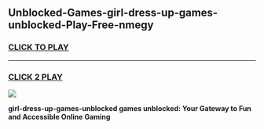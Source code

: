 
## Unblocked-Games-girl-dress-up-games-unblocked-Play-Free-nmegy
<h3>
<a href="https://premium76.site?title=girl-dress-up-games-unblocked&ref=18A1">CLICK TO PLAY</a></h3>
<hr>

<h3>
<a href="https://premium76.site?title=girl-dress-up-games-unblocked&ref=18A1">CLICK 2 PLAY</a>
  
</h3>

<a href="https://premium76.site?title=girl-dress-up-games-unblocked&ref=18A1"><img src="https://clearcache.store/games.png"></a>


**girl-dress-up-games-unblocked games unblocked: Your Gateway to Fun and Accessible Online Gaming**
